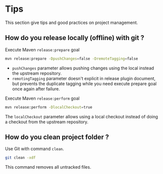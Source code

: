 
# Tips

This section give tips and good practices on project management.

## How do you release locally (offline) with git ?

Execute Maven `release:prepare` goal

```bash
mvn release:prepare -DpushChanges=false -DremoteTagging=false
```

* `pushChanges` parameter allows pushing changes using the local instead the upstream repository.
* `remotingTagging` parameter doesn't explicit in release plugin document, but prevents the duplicate tagging while you need execute prepare goal once again after failure.

Execute Maven `release:perform` goal

```bash
mvn release:perform -DlocalCheckout=true
```	

The `localCheckout` parameter allows using a local checkout instead of doing a checkout from the upstream repository.

## How do you clean project folder ?
 
Use Git with command `clean`.

```bash
git clean -xdf
```
This command removes all untracked files.
